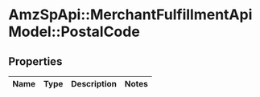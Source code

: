 # AmzSpApi::MerchantFulfillmentApiModel::PostalCode

## Properties
Name | Type | Description | Notes
------------ | ------------- | ------------- | -------------

